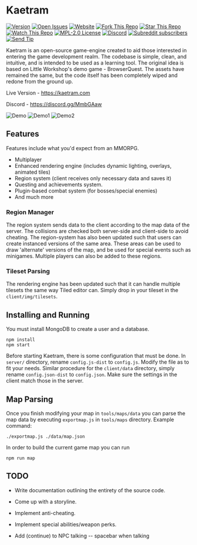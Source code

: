 # Kaetram

[![Version](https://img.shields.io/github/package-json/v/Veradictus/Kaetram-Open)](https://github.com/Veradictus/Kaetram-Open)
[![Open Issues](https://img.shields.io/github/issues/Veradictus/Kaetram-Open)](https://github.com/Veradictus/Kaetram-Open/issues)
[![Website](https://img.shields.io/website?url=https%3A%2F%2Fkaetram.com%2F)](https://kaetram.com/)
[![Fork This Repo](https://img.shields.io/github/forks/Veradictus/Kaetram-Open)](https://github.com/Veradictus/Kaetram-Open/fork)
[![Star This Repo](https://img.shields.io/github/stars/Veradictus/Kaetram-Open)](https://github.com/Veradictus/Kaetram-Open)
[![Watch This Repo](https://img.shields.io/github/watchers/Veradictus/Kaetram-Open)](https://github.com/Veradictus/Kaetram-Open)
[![MPL-2.0 License](https://img.shields.io/github/license/Veradictus/Kaetram-Open)](https://github.com/Veradictus/Kaetram-Open/blob/master/LICENSE)
[![Discord](https://img.shields.io/discord/583033499741847574)](https://discord.gg/MmbGAaw)
[![Subreddit subscribers](https://img.shields.io/reddit/subreddit-subscribers/kaetram?style=social)](https://www.reddit.com/r/kaetram/)
[![Send Tip](https://img.shields.io/static/v1?label=BAT&message=Send%20a%20Tip&style=flat&logo=brave&color=fb542b)]()

Kaetram is an open-source game-engine created to aid those interested in entering the game development realm. The codebase is simple, clean, and intuitive, and is intended to be used as a learning tool. The original idea is based on Little Workshop's demo game - BrowserQuest. The assets have remained the same, but the code itself has been completely wiped and redone from the ground up.

Live Version - <https://kaetram.com>

Discord - <https://discord.gg/MmbGAaw>

![Demo](https://i.imgur.com/cZTFqnd.png)
![Demo1](https://i.imgur.com/jS5d3oq.png)
![Demo2](https://i.imgur.com/slnzrZB.png)

## Features

Features include what you'd expect from an MMORPG.

- Multiplayer
- Enhanced rendering engine (includes dynamic lighting, overlays, animated tiles)
- Region system (client receives only necessary data and saves it)
- Questing and achievements system.
- Plugin-based combat system (for bosses/special enemies)
- And much more

### Region Manager

The region system sends data to the client according to the map data of the server. The collisions are checked both server-side and client-side to avoid cheating. The region-system has also been updated such that users can create instanced versions of the same area. These areas can be used to draw 'alternate' versions of the map, and be used for special events such as minigames. Multiple players can also be added to these regions.

### Tileset Parsing

The rendering engine has been updated such that it can handle multiple tilesets the same way Tiled editor can. Simply drop in your tileset in the `client/img/tilesets`.

## Installing and Running

You must install MongoDB to create a user and a database.

```console
npm install
npm start
```

Before starting Kaetram, there is some configuration that must be done. In `server/` directory, rename `config.js-dist` to `config.js`. Modify the file as to fit your needs. Similar procedure for the `client/data` directory, simply rename `config.json-dist` to `config.json`. Make sure the settings in the client match those in the server.

## Map Parsing

Once you finish modifying your map in `tools/maps/data` you can parse the map data by executing `exportmap.js` in `tools/maps` directory. Example command:

```console
./exportmap.js ./data/map.json
```

In order to build the current game map you can run

```console
npm run map
```

## TODO

- Write documentation outlining the entirety of the source code.
- Come up with a storyline.
- Implement anti-cheating.
- Implement special abilities/weapon perks.

- Add (continue) to NPC talking -- spacebar when talking
